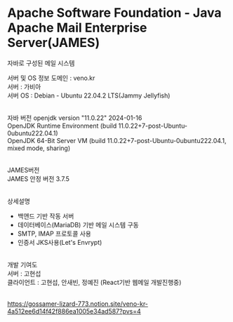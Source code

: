 # Apache Software Foundation - Java Apache Mail Enterprise Server(JAMES)
 자바로 구성된 메일 시스템<br/>
 
 서버 및 OS 정보
 도메인 : veno.kr<br/>
 서버 : 가비아<br/>
 서버 OS : Debian - Ubuntu 22.04.2 LTS(Jammy Jellyfish)<br/><br/>
 
 자바 버전
 openjdk version "11.0.22" 2024-01-16<br/>
 OpenJDK Runtime Environment (build 11.0.22+7-post-Ubuntu-0ubuntu222.04.1)<br/>
 OpenJDK 64-Bit Server VM (build 11.0.22+7-post-Ubuntu-0ubuntu222.04.1, mixed mode, sharing)<br/><br/>

 JAMES버전<br/>
 JAMES 안정 버전 3.7.5<br/><br/>

 상세설명<br/>
 - 백앤드 기반 작동 서버<br/>
 - 데이터베이스(MariaDB) 기반 메일 시스템 구동<br/>
 - SMTP, IMAP 프로토콜 사용<br/>
 - 인증서 JKS사용(Let's Envrypt)<br/><br/>
 
 개발 기여도<br/>
 서버 : 고현섭<br/>
 클라이언트 : 고현섭, 안새빈, 정예진 (React기반 웹메일 개발진행중)<br/><br/>


 https://gossamer-lizard-773.notion.site/veno-kr-4a512ee6d14f42f886ea1005e34ad587?pvs=4
 
